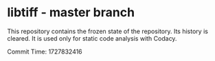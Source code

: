 # libtiff - master branch

This repository contains the frozen state of the repository.
Its history is cleared. It is used only for static code
analysis with Codacy.

Commit Time: 1727832416